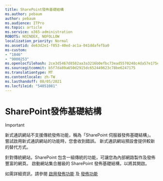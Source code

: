 ```yaml
---
title: SharePoint發佈基礎結構
ms.author: pebaum
author: pebaum
ms.audience: ITPro
ms.topic: article
ms.service: o365-administration
ROBOTS: NOINDEX, NOFOLLOW
localization_priority: Normal
ms.assetid: de63d2e1-f053-40ed-ac1a-041ddafefba0
ms-custom:
- "1846"
- "9000253"
ms.openlocfilehash: 2ce3d5467d8582aa3a3216b0efbc73ead5570248c4da57e175e0d4decc326f1c
ms.sourcegitcommit: b5f7da89a650d2915dc652449623c78be6247175
ms.translationtype: MT
ms.contentlocale: zh-TW
ms.lasthandoff: 08/05/2021
ms.locfileid: "54051081"
---
```

# <a name="sharepoint-publishing-infrastructure"></a>SharePoint發佈基礎結構

> [!IMPORTANT]
> 新式通訊網站不支援傳統發佈功能，稱為「SharePoint 伺服器發佈基礎結構」。 嘗試啟用新式通訊網站的功能時，您會收到錯誤。 新式通訊網站預設會提供較新的替代方式。

針對傳統網站，SharePoint 包含一組傳統的功能，可讓您為內部網路製作及發佈豐富的網頁。 啟動網站集合層級的 SharePoint 發佈基礎結構，以將其開啟。

如需詳細資訊，請參閱 [啟用發佈功能](https://support.office.com/article/Enable-publishing-features-479677A6-8B33-4AC7-907D-071C1C7E4518) 及 [發佈功能](https://support.office.com/article/Features-enabled-in-a-SharePoint-Online-publishing-site-3AB3810C-3C2C-4361-9D0E-0CBE666EA0B0?wt.mc_id=O365_Portal_MMaven#__toc336865553)
